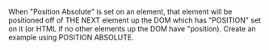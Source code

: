 When "Position Absolute" is set on an element, that element will be positioned off of THE NEXT element up the DOM which has "POSITION" set on it (or HTML if no other elements up the DOM have "position). Create an example using POSITION ABSOLUTE.